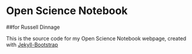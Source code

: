 # Open Science Notebook 
##for Russell Dinnage

This is the source code for my Open Science Notebook webpage, created with [Jekyll-Bootstrap](http://jekyllbootstrap.com)